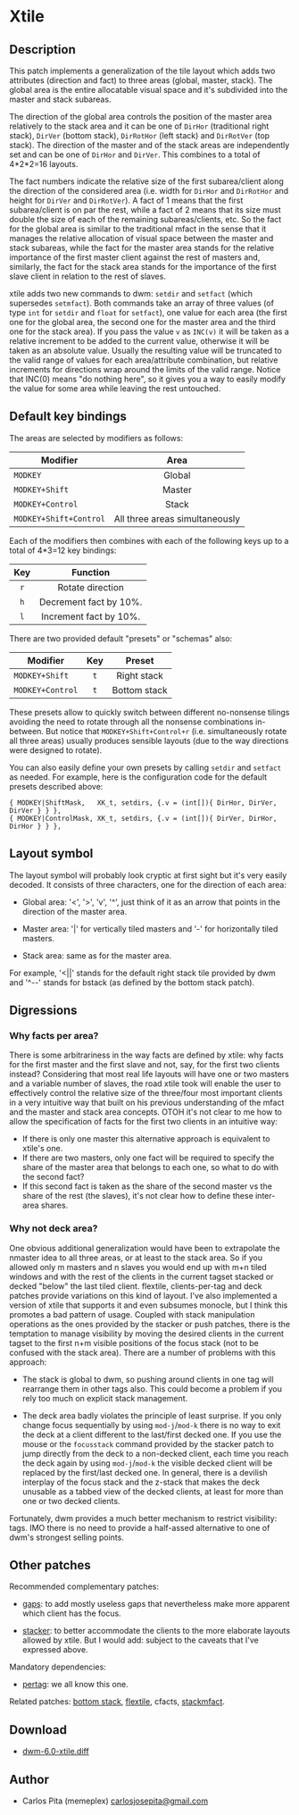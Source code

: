 Xtile
=====

Description
-----------

This patch implements a generalization of the tile layout which adds two attributes
(direction and fact) to three areas (global, master, stack). The global area is the entire
allocatable visual space and it's subdivided into the master and stack subareas.

The direction of the global area controls the position of the master area relatively to
the stack area and it can be one of `DirHor` (traditional right stack), `DirVer` (bottom
stack), `DirRotHor` (left stack) and `DirRotVer` (top stack). The direction of the master
and of the stack areas are independently set and can be one of `DirHor` and `DirVer`.
This combines to a total of 4\*2\*2=16 layouts.

The fact numbers indicate the relative size of the first subarea/client along the
direction of the considered area (i.e. width for `DirHor` and `DirRotHor` and height for
`DirVer` and `DirRotVer`). A fact of 1 means that the first subarea/client is on par the
rest, while a fact of 2 means that its size must double the size of each of the remaining
subareas/clients, etc.  So the fact for the global area is similar to the traditional
mfact in the sense that it manages the relative allocation of visual space between the
master and stack subareas, while the fact for the master area stands for the relative
importance of the first master client against the rest of masters and, similarly, the fact
for the stack area stands for the importance of the first slave client in relation to the
rest of slaves.

xtile adds two new commands to dwm: `setdir` and `setfact` (which supersedes `setmfact`).
Both commands take an array of three values (of type `int` for `setdir` and `float` for
`setfact`), one value for each area (the first one for the global area, the second one for
the master area and the third one for the stack area). If you pass the value `v` as
`INC(v)` it will be taken as a relative increment to be added to the current value,
otherwise it will be taken as an absolute value. Usually the resulting value will be
truncated to the valid range of values for each area/attribute combination, but relative
increments for directions wrap around the limits of the valid range.  Notice that INC(0)
means "do nothing here", so it gives you a way to easily modify the value for some area
while leaving the rest untouched.

Default key bindings
--------------------

The areas are selected by modifiers as follows:

  Modifier            |  Area
----------------------|:-------------------------------:
`MODKEY`              |  Global
`MODKEY+Shift`        |  Master
`MODKEY+Control`      |  Stack
`MODKEY+Shift+Control`|  All three areas simultaneously

Each of the modifiers then combines with each of the following keys up to a total of
4\*3=12 key bindings:

  Key   |      Function
:------:|:-----------------------:
 `r`    |  Rotate direction
 `h`    |  Decrement fact by 10%.
 `l`    |  Increment fact by 10%.

There are two provided default "presets" or "schemas" also:

  Modifier        |  Key   |  Preset
------------------|:------:|:-------------:
`MODKEY+Shift`    | `t`    |  Right stack
`MODKEY+Control`  | `t`    |  Bottom stack

These presets allow to quickly switch between different no-nonsense tilings avoiding the
need to rotate through all the nonsense combinations in-between. But notice that
`MODKEY+Shift+Control+r` (i.e. simultaneously rotate all three areas) usually produces
sensible layouts (due to the way directions were designed to rotate).

You can also easily define your own presets by calling `setdir` and `setfact` as needed.
For example, here is the configuration code for the default presets described above:

    { MODKEY|ShiftMask,   XK_t, setdirs, {.v = (int[]){ DirHor, DirVer, DirVer } } },
    { MODKEY|ControlMask, XK_t, setdirs, {.v = (int[]){ DirVer, DirHor, DirHor } } },

Layout symbol
-------------

The layout symbol will probably look cryptic at first sight but it's very easily decoded.
It consists of three characters, one for the direction of each area:

* Global area: '<', '>', 'v', '^', just think of it as an arrow that points in the
  direction of the master area.

* Master area: '|' for vertically tiled masters and '-' for horizontally tiled masters.

* Stack area: same as for the master area.

For example, '<||' stands for the default right stack tile provided by dwm and '^--'
stands for bstack (as defined by the bottom stack patch).

Digressions
-----------

### Why facts per area?

There is some arbitrariness in the way facts are defined by xtile: why facts for the first
master and the first slave and not, say, for the first two clients instead?  Considering
that most real life layouts will have one or two masters and a variable number of slaves,
the road xtile took will enable the user to effectively control the relative size of the
three/four most important clients in a very intuitive way that built on his previous
understanding of the mfact and the master and stack area concepts. OTOH it's not clear to
me how to allow the specification of facts for the first two clients in an intuitive way:

* If there is only one master this alternative approach is equivalent to xtile's one.
* If there are two masters, only one fact will be required to specify the share of the
  master area that belongs to each one, so what to do with the second fact?
* If this second fact is taken as the share of the second master vs the share of the
  rest (the slaves), it's not clear how to define these inter-area shares.

### Why not deck area?

One obvious additional generalization would have been to extrapolate the nmaster idea to
all three areas, or at least to the stack area. So if you allowed only m masters and n
slaves you would end up with m+n tiled windows and with the rest of the clients in the
current tagset stacked or decked "below" the last tiled client. flextile,
clients-per-tag and deck patches provide variations on this kind of layout. I've also
implemented a version of xtile that supports it and even subsumes monocle, but I think
this promotes a bad pattern of usage. Coupled with stack manipulation operations as the
ones provided by the stacker or push patches, there is the temptation to manage visibility
by moving the desired clients in the current tagset to the first n+m visible positions of
the focus stack (not to be confused with the stack area). There are a number of problems
with this approach:

* The stack is global to dwm, so pushing around clients in one tag will rearrange them in
  other tags also. This could become a problem if you rely too much on explicit stack
  management.

* The deck area badly violates the principle of least surprise. If you only change focus
  sequentially by using `mod-j`/`mod-k` there is no way to exit the deck at a client
  different to the last/first decked one. If you use the mouse or the `focusstack` command
  provided by the stacker patch to jump directly from the deck to a non-decked client,
  each time you reach the deck again by using `mod-j`/`mod-k` the visible decked client
  will be replaced by the first/last decked one. In general, there is a devilish interplay
  of the focus stack and the z-stack that makes the deck unusable as a tabbed view of the
  decked clients, at least for more than one or two decked clients.

Fortunately, dwm provides a much better mechanism to restrict visibility: tags. IMO there
is no need to provide a half-assed alternative to one of dwm's strongest selling points.

Other patches
-------------

Recommended complementary patches:

* [gaps](gaps): to add mostly useless gaps that nevertheless make more apparent which
  client has the focus.

* [stacker](stacker): to better accommodate the clients to the more elaborate layouts
  allowed by xtile. But I would add: subject to the caveats that I've expressed above.

Mandatory dependencies:

* [pertag](pertag): we all know this one.

Related patches: [bottom stack](bottom_stack), [flextile](flextile), cfacts,
[stackmfact](stackmfact).

Download
--------

* [dwm-6.0-xtile.diff](dwm-6.0-xtile.diff)

Author
------

* Carlos Pita (memeplex) <carlosjosepita@gmail.com>
